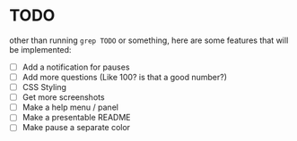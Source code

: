 # TODO

other than running `grep TODO` or something, here are some features that will be implemented:

- [ ] Add a notification for pauses
- [ ] Add more questions (Like 100? is that a good number?)
- [ ] CSS Styling
- [ ] Get more screenshots
- [ ] Make a help menu / panel
- [ ] Make a presentable README
- [ ] Make pause a separate color
